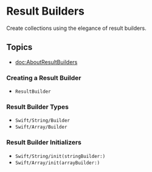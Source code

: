 # Result Builders

Create collections using the elegance of result builders.

## Topics

 - <doc:AboutResultBuilders>

### Creating a Result Builder

 - ``ResultBuilder``

### Result Builder Types

 - ``Swift/String/Builder``
 - ``Swift/Array/Builder``

### Result Builder Initializers

 - ``Swift/String/init(stringBuilder:)``
 - ``Swift/Array/init(arrayBuilder:)``
